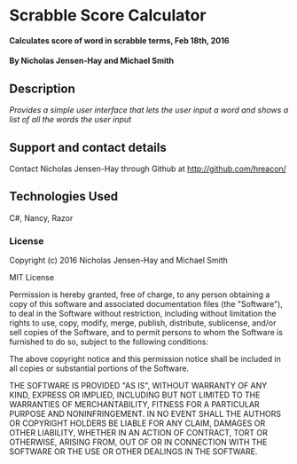 # Scrabble Score Calculator

#### Calculates score of word in scrabble terms, Feb 18th, 2016

#### By Nicholas Jensen-Hay and Michael Smith

## Description

_Provides a simple user interface that lets the user input a word and shows a list of all the words the user input_

## Support and contact details

Contact Nicholas Jensen-Hay through Github at http://github.com/hreacon/

## Technologies Used

C#, Nancy, Razor

### License

Copyright (c) 2016 Nicholas Jensen-Hay and Michael Smith

MIT License

Permission is hereby granted, free of charge, to any person obtaining a copy of this software and associated documentation files (the "Software"), to deal in the Software without restriction, including without limitation the rights to use, copy, modify, merge, publish, distribute, sublicense, and/or sell copies of the Software, and to permit persons to whom the Software is furnished to do so, subject to the following conditions:

The above copyright notice and this permission notice shall be included in all copies or substantial portions of the Software.

THE SOFTWARE IS PROVIDED "AS IS", WITHOUT WARRANTY OF ANY KIND, EXPRESS OR IMPLIED, INCLUDING BUT NOT LIMITED TO THE WARRANTIES OF MERCHANTABILITY, FITNESS FOR A PARTICULAR PURPOSE AND NONINFRINGEMENT. IN NO EVENT SHALL THE AUTHORS OR COPYRIGHT HOLDERS BE LIABLE FOR ANY CLAIM, DAMAGES OR OTHER LIABILITY, WHETHER IN AN ACTION OF CONTRACT, TORT OR OTHERWISE, ARISING FROM, OUT OF OR IN CONNECTION WITH THE SOFTWARE OR THE USE OR OTHER DEALINGS IN THE SOFTWARE.
